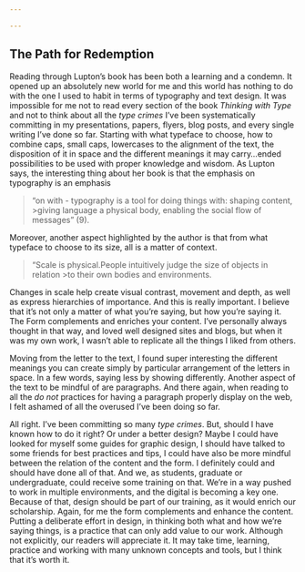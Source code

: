 ```yaml
---

---
```


## The Path for Redemption


Reading through Lupton’s book has been both a learning and a condemn. It opened up an absolutely new world for me and this world has nothing to do with the one I used to habit in terms of typography and text design. It was impossible for me not to read every section of the book *Thinking with Type* and not to think about all the *type crimes* I’ve been systematically committing in my presentations, papers, flyers, blog posts, and every single writing I’ve done so far. Starting with what typeface to choose, how to combine caps, small caps, lowercases to the alignment of the text, the disposition of it in space and the different meanings it may carry…ended possibilities to be used with proper knowledge and wisdom. As Lupton says, the interesting thing about her book is that the emphasis on typography is an emphasis
>“on with - typography is a tool for doing things with: shaping content, >giving language a physical body, enabling the social flow of messages” (9).

Moreover, another aspect highlighted by the author is that from what typeface to choose to its size, all is a matter of context.
>“Scale is physical.People intuitively judge the size of objects in relation >to their own bodies and environments.

Changes in scale help create visual contrast, movement and depth, as well as express hierarchies of importance. And this is really important. I believe that it’s not only a matter of what you’re saying, but how you’re saying it. The Form complements and enriches your content. I’ve personally always thought in that way, and loved well designed sites and blogs, but when it was my own work, I wasn’t able to replicate all the things I liked from others.

Moving from the letter to the text, I found super interesting the different meanings you can create simply by particular arrangement of the letters in space. In a few words, saying less by showing differently.
Another aspect of the text to be mindful of are paragraphs. And there again, when reading to all the *do not* practices for having a paragraph properly display on the web, I felt ashamed of all the overused I’ve been doing so far.

All right. I’ve been committing so many *type crimes*. But, should I have known how to do it right? Or under a better design? Maybe I could have looked for myself some guides for graphic design, I should have talked to some friends for best practices and tips, I could have also be more mindful between the relation of the content and the form. I definitely could and should have done all of that. And we, as students, graduate or undergraduate, could receive some training on that. We’re in a way pushed to work in multiple environments, and the digital is becoming a key one. Because of that, design should be part of our training, as it would enrich our scholarship. Again, for me the form complements and enhance the content. Putting a deliberate effort in design, in thinking both what and how we’re saying things, is a practice that can only add value to our work. Although not explicitly, our readers will appreciate it. It may take time, learning, practice and working with many unknown concepts and tools, but I think that it’s worth it.
